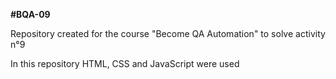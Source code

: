 **#BQA-09**

Repository created for the course "Become QA Automation" to solve activity n°9

In this repository HTML, CSS and JavaScript were used
